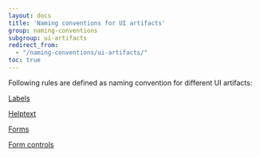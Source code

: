 ```yaml
---
layout: docs
title: 'Naming conventions for UI artifacts'
group: naming-conventions
subgroup: ui-artifacts
redirect_from:
  - "/naming-conventions/ui-artifacts/"
toc: true
---
```


Following rules are defined as naming convention for different UI artifacts:

[Labels](labels.md)

[Helptext](helptext.md)

[Forms](forms.md)

[Form controls](form-controls.md)
